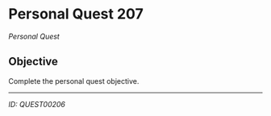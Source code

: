 # Personal Quest 207

*Personal Quest*

## Objective
Complete the personal quest objective.

---
*ID: QUEST00206*